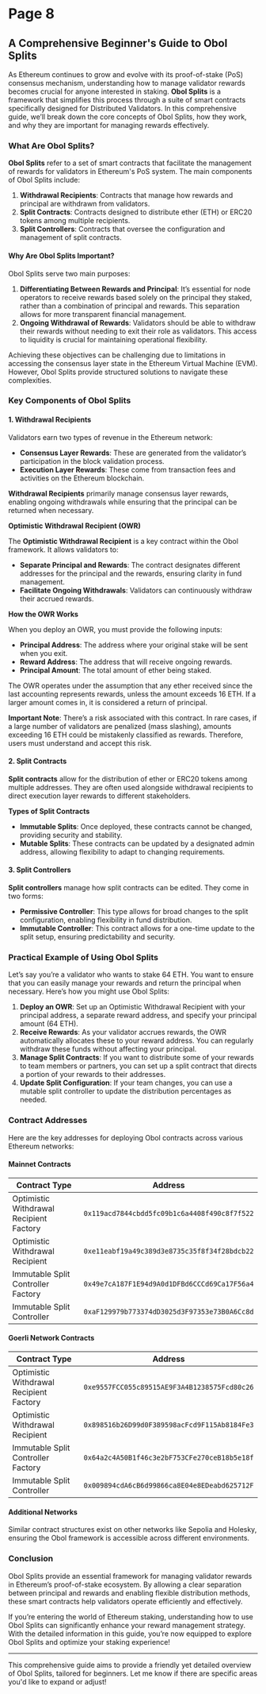 # Page 8

## A Comprehensive Beginner's Guide to Obol Splits

As Ethereum continues to grow and evolve with its proof-of-stake (PoS) consensus mechanism, understanding how to manage validator rewards becomes crucial for anyone interested in staking. **Obol Splits** is a framework that simplifies this process through a suite of smart contracts specifically designed for Distributed Validators. In this comprehensive guide, we’ll break down the core concepts of Obol Splits, how they work, and why they are important for managing rewards effectively.

### What Are Obol Splits?

**Obol Splits** refer to a set of smart contracts that facilitate the management of rewards for validators in Ethereum's PoS system. The main components of Obol Splits include:

1. **Withdrawal Recipients**: Contracts that manage how rewards and principal are withdrawn from validators.
2. **Split Contracts**: Contracts designed to distribute ether (ETH) or ERC20 tokens among multiple recipients.
3. **Split Controllers**: Contracts that oversee the configuration and management of split contracts.

#### Why Are Obol Splits Important?

Obol Splits serve two main purposes:

1. **Differentiating Between Rewards and Principal**: It’s essential for node operators to receive rewards based solely on the principal they staked, rather than a combination of principal and rewards. This separation allows for more transparent financial management.
2. **Ongoing Withdrawal of Rewards**: Validators should be able to withdraw their rewards without needing to exit their role as validators. This access to liquidity is crucial for maintaining operational flexibility.

Achieving these objectives can be challenging due to limitations in accessing the consensus layer state in the Ethereum Virtual Machine (EVM). However, Obol Splits provide structured solutions to navigate these complexities.

### Key Components of Obol Splits

#### 1. Withdrawal Recipients

Validators earn two types of revenue in the Ethereum network:

* **Consensus Layer Rewards**: These are generated from the validator’s participation in the block validation process.
* **Execution Layer Rewards**: These come from transaction fees and activities on the Ethereum blockchain.

**Withdrawal Recipients** primarily manage consensus layer rewards, enabling ongoing withdrawals while ensuring that the principal can be returned when necessary.

**Optimistic Withdrawal Recipient (OWR)**

The **Optimistic Withdrawal Recipient** is a key contract within the Obol framework. It allows validators to:

* **Separate Principal and Rewards**: The contract designates different addresses for the principal and the rewards, ensuring clarity in fund management.
* **Facilitate Ongoing Withdrawals**: Validators can continuously withdraw their accrued rewards.

**How the OWR Works**

When you deploy an OWR, you must provide the following inputs:

* **Principal Address**: The address where your original stake will be sent when you exit.
* **Reward Address**: The address that will receive ongoing rewards.
* **Principal Amount**: The total amount of ether being staked.

The OWR operates under the assumption that any ether received since the last accounting represents rewards, unless the amount exceeds 16 ETH. If a larger amount comes in, it is considered a return of principal.

**Important Note**: There’s a risk associated with this contract. In rare cases, if a large number of validators are penalized (mass slashing), amounts exceeding 16 ETH could be mistakenly classified as rewards. Therefore, users must understand and accept this risk.

#### 2. Split Contracts

**Split contracts** allow for the distribution of ether or ERC20 tokens among multiple addresses. They are often used alongside withdrawal recipients to direct execution layer rewards to different stakeholders.

**Types of Split Contracts**

* **Immutable Splits**: Once deployed, these contracts cannot be changed, providing security and stability.
* **Mutable Splits**: These contracts can be updated by a designated admin address, allowing flexibility to adapt to changing requirements.

#### 3. Split Controllers

**Split controllers** manage how split contracts can be edited. They come in two forms:

* **Permissive Controller**: This type allows for broad changes to the split configuration, enabling flexibility in fund distribution.
* **Immutable Controller**: This contract allows for a one-time update to the split setup, ensuring predictability and security.

### Practical Example of Using Obol Splits

Let’s say you’re a validator who wants to stake 64 ETH. You want to ensure that you can easily manage your rewards and return the principal when necessary. Here’s how you might use Obol Splits:

1. **Deploy an OWR**: Set up an Optimistic Withdrawal Recipient with your principal address, a separate reward address, and specify your principal amount (64 ETH).
2. **Receive Rewards**: As your validator accrues rewards, the OWR automatically allocates these to your reward address. You can regularly withdraw these funds without affecting your principal.
3. **Manage Split Contracts**: If you want to distribute some of your rewards to team members or partners, you can set up a split contract that directs a portion of your rewards to their addresses.
4. **Update Split Configuration**: If your team changes, you can use a mutable split controller to update the distribution percentages as needed.

### Contract Addresses

Here are the key addresses for deploying Obol contracts across various Ethereum networks:

#### Mainnet Contracts

| Contract Type                           | Address                                      |
| --------------------------------------- | -------------------------------------------- |
| Optimistic Withdrawal Recipient Factory | `0x119acd7844cbdd5fc09b1c6a4408f490c8f7f522` |
| Optimistic Withdrawal Recipient         | `0xe11eabf19a49c389d3e8735c35f8f34f28bdcb22` |
| Immutable Split Controller Factory      | `0x49e7cA187F1E94d9A0d1DFBd6CCCd69Ca17F56a4` |
| Immutable Split Controller              | `0xaF129979b773374dD3025d3F97353e73B0A6Cc8d` |

#### Goerli Network Contracts

| Contract Type                           | Address                                      |
| --------------------------------------- | -------------------------------------------- |
| Optimistic Withdrawal Recipient Factory | `0xe9557FCC055c89515AE9F3A4B1238575Fcd80c26` |
| Optimistic Withdrawal Recipient         | `0x898516b26D99d0F389598acFcd9F115Ab8184Fe3` |
| Immutable Split Controller Factory      | `0x64a2c4A50B1f46c3e2bF753CFe270ceB18b5e18f` |
| Immutable Split Controller              | `0x009894cdA6cB6d99866ca8E04e8EDeabd625712F` |

#### Additional Networks

Similar contract structures exist on other networks like Sepolia and Holesky, ensuring the Obol framework is accessible across different environments.

### Conclusion

Obol Splits provide an essential framework for managing validator rewards in Ethereum’s proof-of-stake ecosystem. By allowing a clear separation between principal and rewards and enabling flexible distribution methods, these smart contracts help validators operate efficiently and effectively.

If you’re entering the world of Ethereum staking, understanding how to use Obol Splits can significantly enhance your reward management strategy. With the detailed information in this guide, you’re now equipped to explore Obol Splits and optimize your staking experience!

***

This comprehensive guide aims to provide a friendly yet detailed overview of Obol Splits, tailored for beginners. Let me know if there are specific areas you'd like to expand or adjust!
